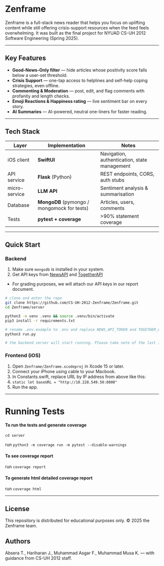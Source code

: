 # Zenframe

Zenframe is a full-stack news reader that helps you focus on uplifting content while still offering crisis-support resources when the feed feels overwhelming. It was built as the final project for NYUAD CS-UH 2012 Software Engineering (Spring 2025).&#x20;

---

## Key Features

* **Good-News-Only filter** — hide articles whose positivity score falls below a user-set threshold.
* **Crisis Support** — one-tap access to helplines and self-help coping strategies, even offline.
* **Commenting & Moderation** — post, edit, and flag comments with profanity and length checks.
* **Emoji Reactions & Happiness rating** — live sentiment bar on every story.
* **AI Summaries** — AI-powered, neutral one-liners for faster reading.&#x20;

---

## Tech Stack

| Layer             | Implementation                               | Notes                                        |
| ----------------- | -------------------------------------------- | -------------------------------------------- |
| iOS client        | **SwiftUI**                                  | Navigation, authentication, state management |
| API service       | **Flask** (Python)                           | REST endpoints, CORS, auth stubs             |
| micro-service     | **LLM API**                                  | Sentiment analysis & summarisation           |
| Database          | **MongoDB** (pymongo / mongomock for tests)  | Articles, users, comments                    |
| Tests             | **pytest + coverage**                        | >90% statement coverage                      |

---

## Quick Start

### Backend
1. Make sure `mongodb` is installed in your system.
2. Get API keys from [NewsAPI](https://newsapi.org/docs/authentication) and [TogetherAPI](https://api.together.xyz/)
* For grading purposes, we will attach our API keys in our report document.
  
```bash
# clone and enter the repo
git clone https://github.com/CS-UH-2012-Zenframe/Zenframe.git
cd Zenframe/server

python3 -m venv .venv && source .venv/bin/activate
pip3 install -r requirements.txt

# rename .env.example to .env and replace NEWS_API_TOKEN and TOGETHER_API_KEY from keys above 
python3 run.py

# the backend server will start running. Please take note of the last IP address shown.
```
### Frontend (iOS)

1. Open `Zenframe/Zenframe.xcodeproj` in Xcode 15 or later.
2. Connect your iPhone using cable to your Macbook.
3. In Constants.swift, replace URL by IP address from above like this:
4. `static let baseURL = "http://10.228.549.50:8000"`
5. Run the app.

---

# Running Tests

#### To run the tests and generate coverage

`cd server`

run `python3 -m coverage run -m pytest --disable-warnings`

#### To see coverage report
run `coverage report`

#### To generate html detailed coverage report
run `coverage html`

---

## License

This repository is distributed for educational purposes only. © 2025 the Zenframe team.

## Authors

Absera T., Hariharan J., Muhammad Asgar F., Muhammad Musa K. — with guidance from CS-UH 2012 staff.&#x20;
